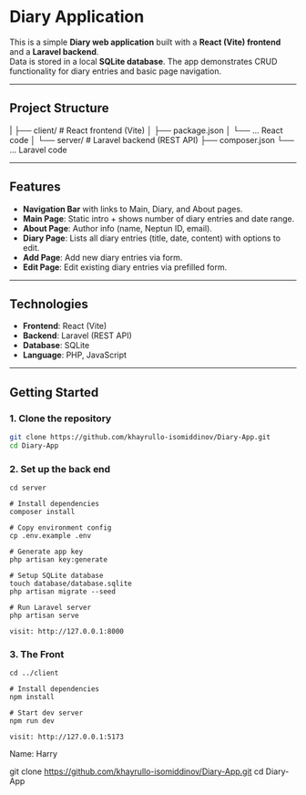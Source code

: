 # Diary Application

This is a simple **Diary web application** built with a **React (Vite) frontend** and a **Laravel backend**.  
Data is stored in a local **SQLite database**. The app demonstrates CRUD functionality for diary entries and basic page navigation.  

---

## Project Structure
|
├── client/ # React frontend (Vite)
│ ├── package.json
│ └── ... React code
│
└── server/ # Laravel backend (REST API)
├── composer.json
└── ... Laravel code


---

## Features
- **Navigation Bar** with links to Main, Diary, and About pages.
- **Main Page**: Static intro + shows number of diary entries and date range.
- **About Page**: Author info (name, Neptun ID, email).
- **Diary Page**: Lists all diary entries (title, date, content) with options to edit.
- **Add Page**: Add new diary entries via form.
- **Edit Page**: Edit existing diary entries via prefilled form.

---

## Technologies
- **Frontend**: React (Vite)
- **Backend**: Laravel (REST API)
- **Database**: SQLite
- **Language**: PHP, JavaScript

---

## Getting Started

### 1. Clone the repository
```bash
git clone https://github.com/khayrullo-isomiddinov/Diary-App.git
cd Diary-App
```

### 2. Set up the back end 
```
cd server

# Install dependencies
composer install

# Copy environment config
cp .env.example .env

# Generate app key
php artisan key:generate

# Setup SQLite database
touch database/database.sqlite
php artisan migrate --seed

# Run Laravel server
php artisan serve

visit: http://127.0.0.1:8000
```

### 3. The Front 
```
cd ../client

# Install dependencies
npm install

# Start dev server
npm run dev

visit: http://127.0.0.1:5173
```

Name: Harry

git clone https://github.com/khayrullo-isomiddinov/Diary-App.git
cd Diary-App
